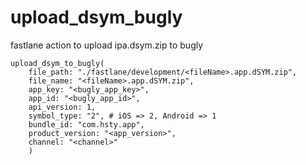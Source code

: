 # upload_dsym_bugly
fastlane  action to  upload ipa.dsym.zip to bugly

```
upload_dsym_to_bugly(
	file_path: "./fastlane/development/<fileName>.app.dSYM.zip",
	file_name: "<fileName>.app.dSYM.zip",
	app_key: "<bugly_app_key>",
	app_id: "<bugly_app_id>",
	api_version: 1,
    symbol_type: "2", # iOS => 2, Android => 1
    bundle_id: "com.hsty.app",
    product_version: "<app_version>",
	channel: "<channel>"
	)
  ```
